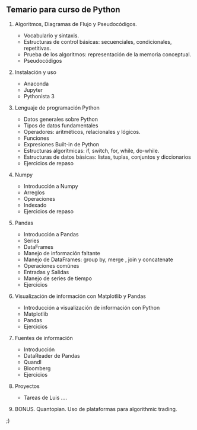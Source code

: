 
## Temario para curso de Python
1.  Algoritmos, Diagramas de Flujo y Pseudocódigos.

      * Vocabulario y sintaxis.
      * Estructuras de control básicas: secuenciales, condicionales, repetitivas.
      * Prueba de los algoritmos: representación de la memoria conceptual. 
      * Pseudocódigos

2. Instalación y uso 
      * Anaconda 
      * Jupyter
      * Pythonista 3

3. Lenguaje de programación Python
      * Datos generales sobre Python
      * Tipos de datos fundamentales
      * Operadores: aritméticos, relacionales y lógicos.
      * Funciones 
      * Expresiones Built-in de Python
      * Estructuras algorítmicas: if, switch, for, while, do-while.
      * Estructuras de datos básicas: listas, tuplas, conjuntos y diccionarios
      * Ejercicios de repaso
      
4. Numpy
      * Introducción a Numpy
      * Arreglos 
      * Operaciones
      * Indexado
      * Ejercicios de repaso

4. Pandas
      * Introducción a Pandas
      * Series
      * DataFrames
      * Manejo de información faltante
      * Manejo de DataFrames: group by, merge , join y concatenate
      * Operaciones comúnes
      * Entradas y Salidas
      * Manejo de series de tiempo
      * Ejercicios    
         
4. Visualización de información con Matplotlib y Pandas
      * Introducción a visualización de información con Python
      * Matplotlib
      * Pandas
      * Ejercicios
      
      
4. Fuentes de información
      * Introducción
      * DataReader de Pandas
      * Quandl
      * Bloomberg
      * Ejercicios
      
5. Proyectos
      *  Tareas de Luis ....
      
6. BONUS. Quantopian. Uso de plataformas para algorithmic trading.
   
;)
